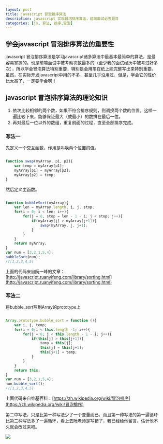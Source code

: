 ```yaml
---
layout: post
title: javascript 冒泡排序算法
description: javascript 实现冒泡排序算法，前端面试必考题目
categories: [js, 算法, 排序,冒泡]
---
```


## 学会javascript 冒泡排序算法的重要性

javascript 冒泡排序算法是学习javascript诸多算法中最基本最简单的算法，是最容易掌握的。也是前端面试中被考察次数最多的（至少我的面试经历中被考过好多次），所以学会冒泡算法特别重要，特别是会用笔在纸上能完整写出来特别重要。虽然，在实际开发javascript中用的不多，甚至几乎没用过，但是，学会它的性价比太高了，一定要学会啊！

## javascript 冒泡排序算法的理论知识

1. 依次比较相邻的两个数，如果不符合排序规则，则调换两个数的位置。这样一遍比较下来，能够保证最大（或最小）的数排在最后一位。
2. 再对最后一位以外的数组，重复前面的过程，直至全部排序完成。

### 写法一

先定义一个交互函数，作用是叫唤两个位置的值。

```javascript

function swap(myArray, p1, p2){
    var temp = myArray[p1];
    myArray[p1] = myArray[p2];
    myArray[p2] = temp;
}

```


然后定义主函数。

```javascript

function bubbleSort(myArray){
    var len = myArray.length, i, j, stop;
    for(i = 0; i < len; i++){
        for(j = 0, stop = len - 1 - i; j < stop; j++){
            if(myArray[j] > myArray[j+1]){
                swap(myArray, j, j+1);
            }
        }
    }
    return myArray;
}
var num = [3,2,1,5,4];
bubbleSort(num);
//[1,2,3,4,5]

```

上面的代码来自阮一峰的文章：[http://javascript.ruanyifeng.com/library/sorting.html](http://javascript.ruanyifeng.com/library/sorting.html)

### 写法二
将bubble_sort写到Array的prototype上


```javascript

Array.prototype.bubble_sort = function (){
    var i, j, temp;
    for(i = 0;i < this.length -1; i++){
        for(j = 0; j < this.length - 1 - i; j++){
            if(this[j] > this[j+1]){
                temp = this[j];
                this[j] = this[j+1];
                this[j+1] = temp;
            }
        }
    }
    return this;
}
var num = [3,2,1,5,4];
num.bubble_sort();
//[1,2,3,4,5]

```


上面代码来自维基百科：[https://zh.wikipedia.org/wiki/冒泡排序](https://zh.wikipedia.org/wiki/冒泡排序)

第二中写法，只是比第一种写法少了一个变量而已，而且第一种写法的第一遍循环比第二种写法多了一遍循环，看上去阮老师是写错了，我已经给他留言，估计他不久就会改过来吧。

<img src="http://woaixiangbao.github.io/images/20160801/20160801.png" />